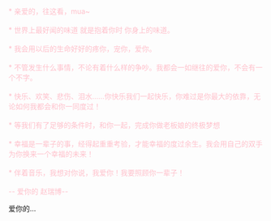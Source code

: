 <script>
var _hmt = _hmt || [];
(function() {
  var hm = document.createElement("script");
  hm.src = "https://hm.baidu.com/hm.js?f24d69e18f4bfb82c7f46e0c46a576c1";
  var s = document.getElementsByTagName("script")[0]; 
  s.parentNode.insertBefore(hm, s);
})();
</script>
<SCRIPT LANGUAGE="JavaScript">
function password() {
var testV = 1;
var pass1 = prompt('输入暗号');
while (testV < 3) {
if (!pass1) 
history.go(-1);
if (pass1 == "渣男") {
alert('暗号正确，果然是我媳妇!');
break;
} 
testV+=1;
var pass1 = 
prompt('哼，不对');
}
if (pass1!="password" & testV ==3)               
history.go(-1);
return " ";
}      
document.write(password());
</SCRIPT>

<meta name="keywords" content="我爱你" />
<meta name="description" content="- www.zrblovewyy.我爱你" />
<body ondragstart="window.event.returnValue=false" oncontextmenu="window.event.returnValue=false" onselectstart="event.returnValue=false">
<META http-equiv="Content-Type" content="text/html; charset=utf-8">
		 <TITLE>爱情树丨 www.zrblovewyy.我爱你</TITLE>	             <LINK href="shuju/default.css" 
rel="stylesheet" type="text/css">		 
<SCRIPT src="shuju/jquery.min.js" type="text/javascript"></SCRIPT>
		 
<SCRIPT src="shuju/jscex.min.js" type="text/javascript"></SCRIPT>
		 
<SCRIPT src="shuju/jscex-parser.js" type="text/javascript"></SCRIPT>
		 
<SCRIPT src="shuju/jscex-jit.js" type="text/javascript"></SCRIPT>
		 
<SCRIPT src="shuju/jscex-builderbase.min.js" type="text/javascript"></SCRIPT>
		 
<SCRIPT src="shuju/jscex-async.min.js" type="text/javascript"></SCRIPT>
		 
<SCRIPT src="shuju/jscex-async-powerpack.min.js" type="text/javascript"></SCRIPT>
		 
<SCRIPT src="shuju/functions.js" type="text/javascript" charset="utf-8"></SCRIPT>
		 
<SCRIPT src="shuju/love.js" type="text/javascript" charset="utf-8"></SCRIPT>
	     
<STYLE type="text/css">
<!--
.STYLE1 {color: #666666}
-->
        
-->
        </STYLE>   
<DIV id="main">
<DIV id="wrap">
<DIV id="text">
<DIV id="code"><FONT color="pink"><SPAN class="say">* 
亲爱的，往这看，mua~</SPAN><BR><SPAN class="say"></SPAN><BR><SPAN class="say">* 
世界上最好闻的味道 就是抱着你时 你身上的味道。</SPAN><BR><SPAN class="say"></SPAN><BR><SPAN class="say">* 
我会用以后的生命好好的疼你，宠你，爱你。</SPAN><BR><SPAN class="say"></SPAN><BR><SPAN 
class="say">* 不管发生什么事情，不论有着什么样的争吵。我都会一如继往的爱你，不会有一个不字。</SPAN><BR><SPAN class="say"></SPAN><BR><SPAN 
class="say">* 快乐、欢笑、悲伤、泪水……你快乐我们一起快乐，你难过是你最大的依靠，无论如何我都会和你一同度过！ 
</SPAN><BR><SPAN class="say"></SPAN><BR><SPAN class="say">* 
等我们有了足够的条件时，和你一起，完成你做老板娘的终极梦想</SPAN><BR><SPAN 
class="say"></SPAN><BR><SPAN class="say">* 
幸福是一辈子的事，经得起重重考验，才能幸福的度过余生。我会用自己的双手为你换来一个幸福的未来！</SPAN><BR><SPAN 
class="say"></SPAN><BR><SPAN class="say">* 
伴着音乐，我想对你说，我爱你！我要照顾你一辈子！</SPAN><BR><SPAN class="say"></SPAN><BR><SPAN class="say"><SPAN 
class="space"></SPAN> -- 爱你的 赵瑞博--</SPAN>			   </FONT>
<P></P></DIV></DIV>
<DIV id="clock-box">爱你的...                
   
<DIV id="clock"></DIV></DIV><CANVAS width="1100" height="680" 
id="canvas"></CANVAS>             </DIV></DIV>
<SCRIPT>

    (function(){
        var canvas = $('#canvas');
		
        if (!canvas[0].getContext) {
            $("#error").show();
            return false;
        }

        var width = canvas.width();
        var height = canvas.height();
        
        canvas.attr("width", width);
        canvas.attr("height", height);

        var opts = {
            seed: {
                x: width / 2 - 20,
                color: "rgb(190, 26, 37)",
                scale: 2
            },
            branch: [
                [535, 680, 570, 250, 500, 200, 30, 100, [
                    [540, 500, 455, 417, 340, 400, 13, 100, [
                        [450, 435, 434, 430, 394, 395, 2, 40]
                    ]],
                    [550, 445, 600, 356, 680, 345, 12, 100, [
                        [578, 400, 648, 409, 661, 426, 3, 80]
                    ]],
                    [539, 281, 537, 248, 534, 217, 3, 40],
                    [546, 397, 413, 247, 328, 244, 9, 80, [
                        [427, 286, 383, 253, 371, 205, 2, 40],
                        [498, 345, 435, 315, 395, 330, 4, 60]
                    ]],
                    [546, 357, 608, 252, 678, 221, 6, 100, [
                        [590, 293, 646, 277, 648, 271, 2, 80]
                    ]]
                ]] 
            ],
            bloom: {
                num: 700,
                width: 1080,
                height: 650,
            },
            footer: {
                width: 1200,
                height: 5,
                speed: 10,
            }
        }

        var tree = new Tree(canvas[0], width, height, opts);
        var seed = tree.seed;
        var foot = tree.footer;
        var hold = 1;

        canvas.click(function(e) {
            var offset = canvas.offset(), x, y;
            x = e.pageX - offset.left;
            y = e.pageY - offset.top;
            if (seed.hover(x, y)) {
                hold = 0; 
                canvas.unbind("click");
                canvas.unbind("mousemove");
                canvas.removeClass('hand');
            }
        }).mousemove(function(e){
            var offset = canvas.offset(), x, y;
            x = e.pageX - offset.left;
            y = e.pageY - offset.top;
            canvas.toggleClass('hand', seed.hover(x, y));
        });

        var seedAnimate = eval(Jscex.compile("async", function () {
            seed.draw();
            while (hold) {
                $await(Jscex.Async.sleep(10));
            }
            while (seed.canScale()) {
                seed.scale(0.95);
                $await(Jscex.Async.sleep(10));
            }
            while (seed.canMove()) {
                seed.move(0, 2);
                foot.draw();
                $await(Jscex.Async.sleep(10));
            }
        }));

        var growAnimate = eval(Jscex.compile("async", function () {
            do {
    	        tree.grow();
                $await(Jscex.Async.sleep(10));
            } while (tree.canGrow());
        }));

        var flowAnimate = eval(Jscex.compile("async", function () {
            do {
    	        tree.flower(2);
                $await(Jscex.Async.sleep(10));
            } while (tree.canFlower());
        }));

        var moveAnimate = eval(Jscex.compile("async", function () {
            tree.snapshot("p1", 240, 0, 610, 680);
            while (tree.move("p1", 500, 0)) {
                foot.draw();
                $await(Jscex.Async.sleep(10));
            }
            foot.draw();
            tree.snapshot("p2", 500, 0, 610, 680);

            // 会有闪烁不得意这样做, (＞﹏＜)
            canvas.parent().css("background", "url(" + tree.toDataURL('image/png') + ")");
            canvas.css("background", "#ffe");
            $await(Jscex.Async.sleep(300));
            canvas.css("background", "none");
        }));

        var jumpAnimate = eval(Jscex.compile("async", function () {
            var ctx = tree.ctx;
            while (true) {
                tree.ctx.clearRect(0, 0, width, height);
                tree.jump();
                foot.draw();
                $await(Jscex.Async.sleep(25));
            }
        }));

        var textAnimate = eval(Jscex.compile("async", function () {
		    var together = new Date();
		    together.setFullYear(2017,09 ,27); //时间年月日			
		    together.setHours(04);						//小时	
		    together.setMinutes(46);//分钟					
		    together.setSeconds(0);					//秒前一位
		    together.setMilliseconds(55);				//秒第二位

		    $("#code").show().typewriter();
            $("#clock-box").fadeIn(500);
            while (true) {
                timeElapse(together);
                $await(Jscex.Async.sleep(1000));
            }
        }));

        var runAsync = eval(Jscex.compile("async", function () {
            $await(seedAnimate());
            $await(growAnimate());
            $await(flowAnimate());
            $await(moveAnimate());

            textAnimate().start();

            $await(jumpAnimate());
        }));

        runAsync().start();
    })();
    </SCRIPT>    
    <div class="bg2">	
		<div class="main">
			<footer style="line-height:40px">
                <div id="copyright">
                    <div align=" center"><span style="font-size:40px;font-weight:bold;color:pink;">欢迎来到王悠阳&赵瑞博的小窝
		    <div class="bg3">	
		<div class="main">
			<footer style="line-height:-50px">
                <div id="copyright">
                    <div align=" center"><a href="shuju/首页.html" style="font-style: normal; font-weight: 400;"><span style="font-size:20px;font-weight:bold;color:pink;">首页
	<div class="bg1">	
		<div class="main">
			<footer style="line-height:-50px">
                <div id="copyright">
                    <div align=" center"><a href="shuju/新建文本文档.html" style="font-style: normal; font-weight: 400;"><span style="font-size:20px;font-weight:bold;color:pink;">甜蜜时光      	
	   
<audio id="bgmMusic" src="shuju\1.mp3" preload="auto" type="audio/mp3" autoplay loop></audio>

